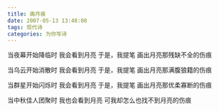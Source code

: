 ```yaml
---
title: 画月痕
date: 2007-05-13 13:48:08
tags: 现代诗
categories: 为你写诗
---
```

当夜幕开始降临时
我会看到月亮
于是，我提笔
画出月亮那残缺不全的伤痕
<!-- more -->
当乌云开始消散时
我会看到月亮
于是，我提笔
画出月亮那满腹狼籍的伤痕

当群星开始闪烁时
我会看到月亮
于是，我提笔
画出月亮那优柔寡断的伤痕

当中秋佳人团聚时
我也会看到月亮
可我却怎么也找不到月亮的伤痕
